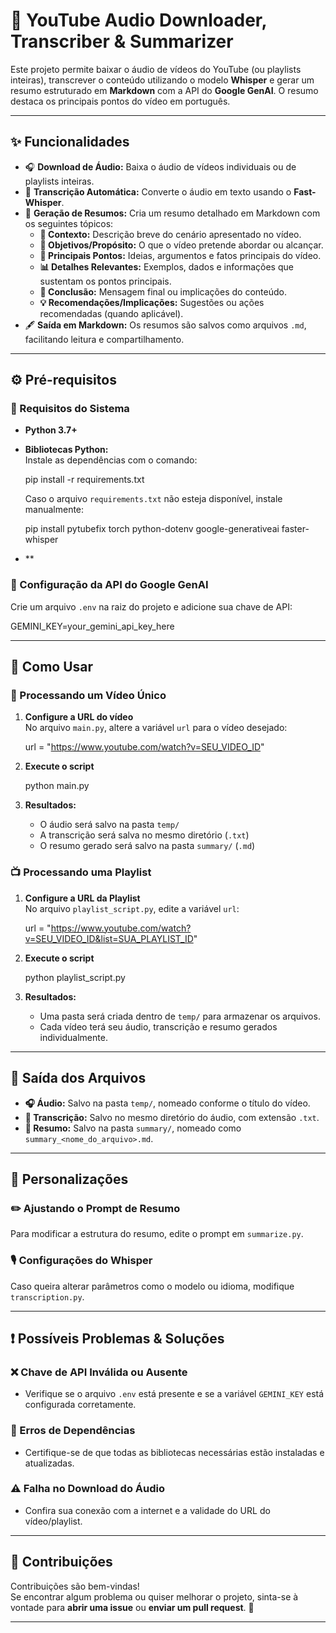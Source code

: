 # 🎵 YouTube Audio Downloader, Transcriber & Summarizer

Este projeto permite baixar o áudio de vídeos do YouTube (ou playlists inteiras), transcrever o conteúdo utilizando o modelo **Whisper** e gerar um resumo estruturado em **Markdown** com a API do **Google GenAI**. O resumo destaca os principais pontos do vídeo em português.

---

## ✨ Funcionalidades

- 🎧 **Download de Áudio:** Baixa o áudio de vídeos individuais ou de playlists inteiras.
- 📝 **Transcrição Automática:** Converte o áudio em texto usando o **Fast-Whisper**.
- 📑 **Geração de Resumos:** Cria um resumo detalhado em Markdown com os seguintes tópicos:
  - **📌 Contexto:** Descrição breve do cenário apresentado no vídeo.
  - **🎯 Objetivos/Propósito:** O que o vídeo pretende abordar ou alcançar.
  - **🔑 Principais Pontos:** Ideias, argumentos e fatos principais do vídeo.
  - **📊 Detalhes Relevantes:** Exemplos, dados e informações que sustentam os pontos principais.
  - **🛑 Conclusão:** Mensagem final ou implicações do conteúdo.
  - **💡 Recomendações/Implicações:** Sugestões ou ações recomendadas (quando aplicável).
- 🖋 **Saída em Markdown:** Os resumos são salvos como arquivos `.md`, facilitando leitura e compartilhamento.

---

## ⚙️ Pré-requisitos

### 📌 Requisitos do Sistema
- **Python 3.7+**
- **Bibliotecas Python:**  
  Instale as dependências com o comando:

  pip install -r requirements.txt

  Caso o arquivo `requirements.txt` não esteja disponível, instale manualmente:

  pip install pytubefix torch python-dotenv google-generativeai faster-whisper
- **
### 🔑 Configuração da API do Google GenAI
Crie um arquivo `.env` na raiz do projeto e adicione sua chave de API:

GEMINI_KEY=your_gemini_api_key_here

---

## 🚀 Como Usar

### 🎥 Processando um Vídeo Único
1. **Configure a URL do vídeo**  
   No arquivo `main.py`, altere a variável `url` para o vídeo desejado:

   url = "https://www.youtube.com/watch?v=SEU_VIDEO_ID"

2. **Execute o script**  

   python main.py

3. **Resultados:**  
   - O áudio será salvo na pasta `temp/`
   - A transcrição será salva no mesmo diretório (`.txt`)
   - O resumo gerado será salvo na pasta `summary/` (`.md`)

### 📺 Processando uma Playlist
1. **Configure a URL da Playlist**  
   No arquivo `playlist_script.py`, edite a variável `url`:

   url = "https://www.youtube.com/watch?v=SEU_VIDEO_ID&list=SUA_PLAYLIST_ID"

2. **Execute o script**  

   python playlist_script.py

3. **Resultados:**  
   - Uma pasta será criada dentro de `temp/` para armazenar os arquivos.
   - Cada vídeo terá seu áudio, transcrição e resumo gerados individualmente.

---

## 📂 Saída dos Arquivos

- **🎧 Áudio:** Salvo na pasta `temp/`, nomeado conforme o título do vídeo.
- **📜 Transcrição:** Salvo no mesmo diretório do áudio, com extensão `.txt`.
- **📑 Resumo:** Salvo na pasta `summary/`, nomeado como `summary_<nome_do_arquivo>.md`.

---

## 🔧 Personalizações

### ✏️ Ajustando o Prompt de Resumo
Para modificar a estrutura do resumo, edite o prompt em `summarize.py`.

### 🎙️ Configurações do Whisper
Caso queira alterar parâmetros como o modelo ou idioma, modifique `transcription.py`.

---

## ❗ Possíveis Problemas & Soluções

### ❌ Chave de API Inválida ou Ausente
- Verifique se o arquivo `.env` está presente e se a variável `GEMINI_KEY` está configurada corretamente.

### 🔄 Erros de Dependências
- Certifique-se de que todas as bibliotecas necessárias estão instaladas e atualizadas.

### ⚠️ Falha no Download do Áudio
- Confira sua conexão com a internet e a validade do URL do vídeo/playlist.

---

## 🤝 Contribuições

Contribuições são bem-vindas!  
Se encontrar algum problema ou quiser melhorar o projeto, sinta-se à vontade para **abrir uma issue** ou **enviar um pull request**. 🚀

---
